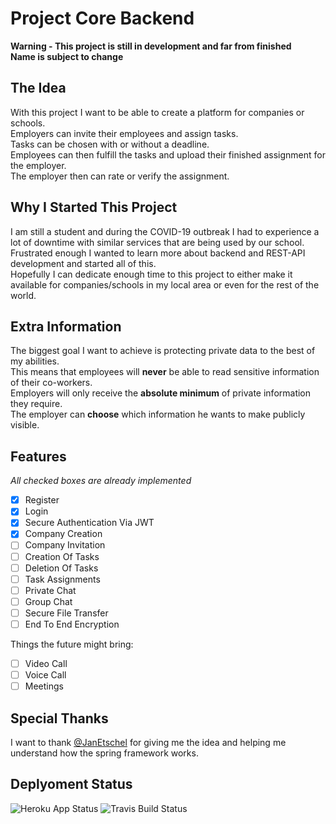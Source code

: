 # Project Core Backend
 
**Warning - This project is still in development and far from finished**<br>
**Name is subject to change**<br>

## The Idea
With this project I want to be able to create a platform for companies or schools.<br>
Employers can invite their employees and assign tasks.<br>
Tasks can be chosen with or without a deadline.<br>
Employees can then fulfill the tasks and upload their finished assignment for the employer.<br>
The employer then can rate or verify the assignment.<br>

## Why I Started This Project
I am still a student and during the COVID-19 outbreak I had to experience a lot of downtime with similar
services that are being used by our school.<br>
Frustrated enough I wanted to learn more about backend and REST-API development and started all of this.<br>
Hopefully I can dedicate enough time to this project to either make it available for companies/schools in my local area
or even for the rest of the world.<br>

## Extra Information
The biggest goal I want to achieve is protecting private data to the best of my abilities.<br>
This means that employees will **never** be able to read sensitive information of their co-workers.<br>
Employers will only receive the **absolute minimum** of private information they require.<br>
The employer can **choose** which information he wants to make publicly visible.<br>

## Features
*All checked boxes are already implemented*<br>
- [x] Register
- [x] Login
- [x] Secure Authentication Via JWT
- [X] Company Creation
- [ ] Company Invitation
- [ ] Creation Of Tasks
- [ ] Deletion Of Tasks
- [ ] Task Assignments
- [ ] Private Chat
- [ ] Group Chat
- [ ] Secure File Transfer
- [ ] End To End Encryption<br>

Things the future might bring:<br>
- [ ] Video Call
- [ ] Voice Call
- [ ] Meetings

## Special Thanks
I want to thank [@JanEtschel]( https://github.com/janetschel) for giving me the idea and helping me understand how the spring framework works.

## Deplyoment Status
![Heroku App Status](https://heroku-shields.herokuapp.com/project-core)
![Travis Build Status](https://api.travis-ci.com/Logxn/Project-Core-Backend.svg)
